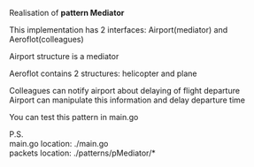 Realisation of <b>pattern Mediator</b>

This implementation has 2 interfaces: Airport(mediator) and Aeroflot(colleagues)

Airport structure is a mediator<br>

Aeroflot contains 2 structures: helicopter and plane<br>

Colleagues can notify airport about delaying of flight departure<br>
Airport can manipulate this information and delay departure time


You can test this pattern in main.go

P.S.<br>
main.go location: ./main.go<br>
packets location: ./patterns/pMediator/*